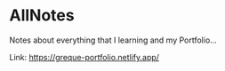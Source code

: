 # AllNotes
Notes about everything that I learning and my Portfolio...

Link: 
https://greque-portfolio.netlify.app/
